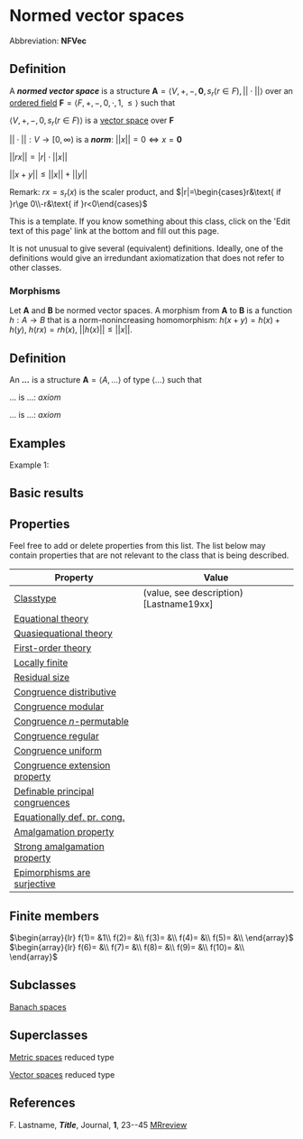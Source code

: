 # Normed vector spaces

Abbreviation: **NFVec**

## Definition
A ***normed vector space*** is a structure $\mathbf{A}=\langle V,+,-,\mathbf 0,s_r(r\in F),||\cdot||\rangle$ over an [ordered field](ordered_fields.md) $\mathbf F=\langle F,+,-,0,\cdot,1,\le\rangle$ such that

$\langle V,+,-,0,s_r(r\in F)\rangle$ is a [vector space](vector_spaces.md) over $\mathbf F$

$||\cdot||:V\to [0,\infty)$ is a ***norm***:  $||x||=0\iff x=\mathbf 0$

$||rx||=|r|\cdot||x||$

$||x+y|| \le ||x||+||y||$

Remark: $rx=s_r(x)$ is the scaler product, and $|r|=\begin{cases}r&\text{ if }r\ge 0\\-r&\text{ if }r<0\end{cases}$

This is a template.
If you know something about this class, click on the 'Edit text of this page' link at the bottom and fill out this page.

It is not unusual to give several (equivalent) definitions. Ideally, one of the definitions would give an irredundant axiomatization that does not refer to other classes.

### Morphisms
Let $\mathbf{A}$ and $\mathbf{B}$ be normed vector spaces. A morphism from $\mathbf{A}$ to $\mathbf{B}$ is a function $h:A\rightarrow B$ that is a
norm-nonincreasing homomorphism: 
$h(x + y)=h(x) + h(y)$,
$h(rx)=rh(x)$,
$||h(x)||\le||x||$.

## Definition
An ***...*** is a structure $\mathbf{A}=\langle A,...\rangle$ of type $\langle
...\rangle$ such that

$...$ is ...:  $axiom$
  
$...$ is ...:  $axiom$

## Examples
Example 1: 

## Basic results


## Properties
Feel free to add or delete properties from this list. The list below may contain properties that are not relevant to the class that is being described.



|Property|Value|
|---|---|
|[Classtype](classtype.md)                        |(value, see description) [Lastname19xx]  |
|[Equational theory](equational_theory.md)                | |
|[Quasiequational theory](quasiequational_theory.md)           | |
|[First-order theory](first-order_theory.md)               | |
|[Locally finite](locally_finite.md)                   | |
|[Residual size](residual_size.md)                    | |
|[Congruence distributive](congruence_distributive.md)          | |
|[Congruence modular](congruence_modular.md)               | |
|[Congruence $n$-permutable](congruence_$n$-permutable.md)        | |
|[Congruence regular](congruence_regular.md)               | |
|[Congruence uniform](congruence_uniform.md)               | |
|[Congruence extension property](congruence_extension_property.md)    | |
|[Definable principal congruences](definable_principal_congruences.md)  | |
|[Equationally def. pr. cong.](equationally_def._pr._cong..md)      | |
|[Amalgamation property](amalgamation_property.md)            | |
|[Strong amalgamation property](strong_amalgamation_property.md)     | |
|[Epimorphisms are surjective](epimorphisms_are_surjective.md)      | |

## Finite members

$\begin{array}{lr}
  f(1)= &1\\
  f(2)= &\\
  f(3)= &\\
  f(4)= &\\
  f(5)= &\\
\end{array}$     
$\begin{array}{lr}
  f(6)= &\\
  f(7)= &\\
  f(8)= &\\
  f(9)= &\\
  f(10)= &\\
\end{array}$


## Subclasses
  [Banach spaces](banach_spaces.md)


## Superclasses
  [Metric spaces](metric_spaces.md) reduced type

  [Vector spaces](vector_spaces.md) reduced type


## References


F. Lastname, ***Title***, Journal, **1**, 23--45 [MRreview](mrreviews.md) 




